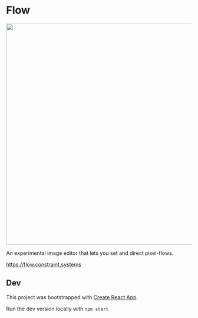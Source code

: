 # Flow

<img
src='https://raw.githubusercontent.com/constraint-systems/flow/main/public/flow.gif'
width="600"/>

An experimental image editor that lets you set and direct pixel-flows.  

https://flow.constraint.systems

## Dev

This project was bootstrapped with [Create React App](https://github.com/facebook/create-react-app).

Run the dev version locally with `npm start`
